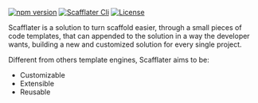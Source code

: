 [![npm version](https://badge.fury.io/js/@scafflater%2Fscafflater.svg)](https://badge.fury.io/js/@scafflater%2Fscafflater)
[![Scafflater Cli](https://img.shields.io/badge/dynamic/json?color=green&label=cli&query=%24.collected.metadata.version&url=https%3A%2F%2Fapi.npms.io%2Fv2%2Fpackage%2F%40scafflater%2Fscafflater-cli)](https://npmjs.org/package/@scafflater/scafflater-cli)
[![License](https://img.shields.io/npm/l/scafflater.svg)](https://github.com/scafflater/scafflater/blob/master/package.json)

Scafflater is a solution to turn scaffold easier, through a small pieces of code templates, that can appended to the solution in a way the developer wants, building a new and customized solution for every single project.

Different from others template engines, Scafflater aims to be:

- Customizable
- Extensible
- Reusable
